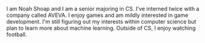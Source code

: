 I am Noah Shoap and I am a senior majoring in CS.  I've interned twice with a company called AVEVA. 
I enjoy games and am mildly interested in game development.  I'm still figuring out my interests within computer science but plan to learn more about machine learning.  Outside of CS, I enjoy watching football.

